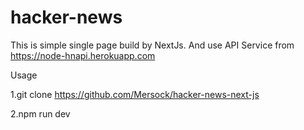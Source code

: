 # hacker-news
This is simple single page build by NextJs.
And use API Service from https://node-hnapi.herokuapp.com

Usage

1.git clone https://github.com/Mersock/hacker-news-next-js

2.npm run dev